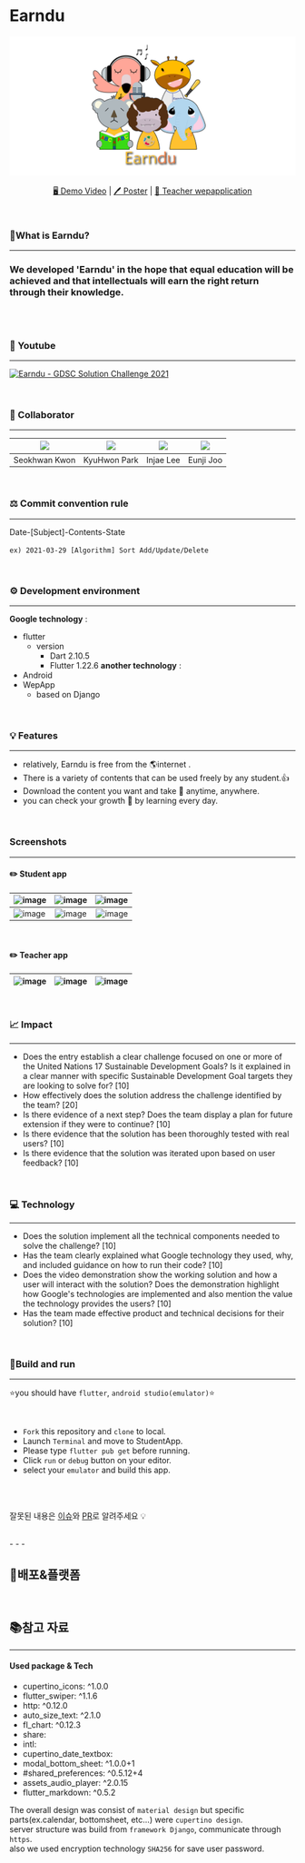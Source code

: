 # Earndu

<p align="center">
<img width="600" alt="none" src="rdImage/earndu.png"> 
 

 
</p>

 <center> 
 
 [🖥 Demo Video](https://www.youtube.com/) | [🖊 Poster](https://files.slack.com/files-pri/T01BS2XNGKZ-F01S9F23YCW/untitled-2222.png)
 | [📝 Teacher wepapplication](http://svclaw.ipdisk.co.kr:11002/content/add) 
 
</center>


<br/>

### 🤔What is Earndu?
---

### We developed 'Earndu' in the hope that equal education will be achieved and that intellectuals will earn the right return through their knowledge.

</br>




</br>


### 🎥 Youtube
---
[![Earndu - GDSC Solution Challenge 2021
](http://img.youtube.com/vi/jNA1yJRN4_g/0.jpg)](https://youtu.be/jNA1yJRN4_g)


<br/>

### 📌 Collaborator
---

|[<img src="https://avatars.githubusercontent.com/u/63346802?v=4" width="100">](https://github.com/Seokhwan-Kwon)|[<img src="https://avatars.githubusercontent.com/u/46339857?v=4" width="100">](https://github.com/svclaw2000)|[<img src="https://avatars.githubusercontent.com/u/59018852?v=4" width="100">](https://github.com/ingkoon)|[<img src="https://avatars.githubusercontent.com/u/37266170?v=4" width="100">](https://github.com/junji9072)|
|:--:|:--:|:--:|:--:|
|Seokhwan Kwon|KyuHwon Park|Injae Lee|Eunji Joo|


<br/>


### ⚖️ Commit convention rule
---

Date-[Subject]-Contents-State

`ex) 2021-03-29 [Algorithm] Sort Add/Update/Delete`


<br/>

### ⚙️ Development environment
---

**Google technology** :
- flutter
  - version
    - Dart 2.10.5
    - Flutter 1.22.6
**another technology** :
- Android 
- WepApp
  - based on Django

</br>

### 💡 Features
---

* relatively, Earndu is free from the 🌎internet .
* There is a variety of contents that can be used freely by any student.👍
* Download the content you want and take 📔 anytime, anywhere.
* you can check your growth 💪 by learning every day.


</br>


### Screenshots
---

#### ✏️ Student app
| ![image](https://user-images.githubusercontent.com/59018852/113182389-ce0dff80-928d-11eb-805f-365455bcb565.png) | ![image](https://user-images.githubusercontent.com/59018852/113182491-ebdb6480-928d-11eb-8e39-ce943b443cb0.png) | ![image](https://user-images.githubusercontent.com/59018852/113182556-fe559e00-928d-11eb-91b3-37e727d625e6.png) |
|---|:---:|---:|
| ![image](https://user-images.githubusercontent.com/59018852/113182711-2e04a600-928e-11eb-8fdb-17989142186c.png) | ![image](https://user-images.githubusercontent.com/59018852/113182663-1f1df380-928e-11eb-8120-b8f0c11126d3.png) | ![image](https://user-images.githubusercontent.com/59018852/113182616-0e6d7d80-928e-11eb-9518-b1f66b4e78f6.png) |

</br>

#### ✏️ Teacher app
| ![image](https://user-images.githubusercontent.com/59018852/113183153-abc8b180-928e-11eb-846a-61779c20f6f0.png) | ![image](https://user-images.githubusercontent.com/59018852/113183235-c13ddb80-928e-11eb-84d6-9b6d727d9a47.png) | ![image](https://user-images.githubusercontent.com/59018852/113183299-cf8bf780-928e-11eb-8275-63b7d5c09039.png) |
|---|:---:|---:|

<br/>

### 📈 Impact
---

- Does the entry establish a clear challenge focused on one or more of the United Nations 17 Sustainable Development Goals? Is it explained in a clear manner with specific Sustainable Development Goal targets they are looking to solve for? [10]
- How effectively does the solution address the challenge identified by the team? [20]
- Is there evidence of a next step? Does the team display a plan for future extension if they were to continue? [10]
- Is there evidence that the solution has been thoroughly tested with real users? [10]
- Is there evidence that the solution was iterated upon based on user feedback? [10]


<br/>

### 💻 Technology
---

- Does the solution implement all the technical components needed to solve the challenge? [10]
- Has the team clearly explained what Google technology they used, why, and included guidance on how to run their code? [10]
- Does the video demonstration show the working solution and how a user will interact with the solution?
Does the demonstration highlight how Google's technologies are implemented and also mention the value the technology provides the users? [10]
- Has the team made effective product and technical decisions for their solution? [10]

</br>

### 🐎Build and run
---

⭐️you should have `flutter`, `android studio(emulator)`⭐️

</br>

- `Fork` this repository and `clone` to local.
- Launch `Terminal` and move to StudentApp.
- Please type `flutter pub get` before running.
- Click `run` or `debug` button on your editor.
- select your `emulator` and build this app.

<br/><br/>

잘못된 내용은 [이슈](https://github.com/Earndu/Earndu/issues)와 [PR](https://github.com/Earndu/Earndu/pulls)로 알려주세요 💡

<br/>
- - -

## 🚀배포&플랫폼

<br>



## 📚참고 자료

---
#### Used package & Tech
- cupertino_icons: ^1.0.0
- flutter_swiper: ^1.1.6
- http: ^0.12.0
- auto_size_text: ^2.1.0
- fl_chart: ^0.12.3
- share:
- intl:
- cupertino_date_textbox:
- modal_bottom_sheet: ^1.0.0+1
- #shared_preferences: ^0.5.12+4
- assets_audio_player: ^2.0.15
- flutter_markdown: ^0.5.2

The overall design was consist of `material design` but specific parts(ex.calendar, bottomsheet, etc...) were `cupertino design`. </br>
server structure was build from `framework Django`, communicate through `https`.</br>
also we used encryption technology `SHA256` for save user password.</br>

